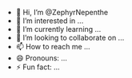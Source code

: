 - 👋 Hi, I’m @ZephyrNepenthe
- 👀 I’m interested in ...
- 🌱 I’m currently learning ...
- 💞️ I’m looking to collaborate on ...
- 📫 How to reach me ...
- 😄 Pronouns: ...
- ⚡ Fun fact: ...

<!---
ZephyrNepenthe/ZephyrNepenthe is a ✨ special ✨ repository because its `README.md` (this file) appears on your GitHub profile.
You can click the Preview link to take a look at your changes.
--->
